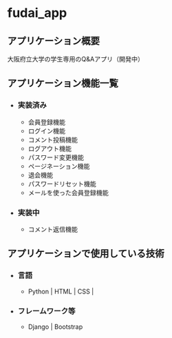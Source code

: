 # fudai_app
## アプリケーション概要

大阪府立大学の学生専用のQ&Aアプリ（開発中）

## アプリケーション機能一覧
* ### 実装済み
  * 会員登録機能
  * ログイン機能
  * コメント投稿機能
  * ログアウト機能
  * パスワード変更機能
  * ページネーション機能
  * 退会機能
  * パスワードリセット機能
  * メールを使った会員登録機能
* ### 実装中
  * コメント返信機能
  
## アプリケーションで使用している技術
* ### 言語
  * Python | HTML | CSS | 
* ### フレームワーク等
  * Django | Bootstrap
